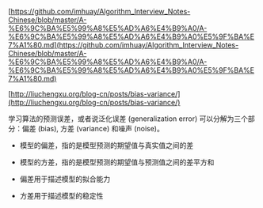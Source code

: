 [https://github.com/imhuay/Algorithm_Interview_Notes-Chinese/blob/master/A-%E6%9C%BA%E5%99%A8%E5%AD%A6%E4%B9%A0/A-%E6%9C%BA%E5%99%A8%E5%AD%A6%E4%B9%A0%E5%9F%BA%E7%A1%80.md](https://github.com/imhuay/Algorithm_Interview_Notes-Chinese/blob/master/A-%E6%9C%BA%E5%99%A8%E5%AD%A6%E4%B9%A0/A-%E6%9C%BA%E5%99%A8%E5%AD%A6%E4%B9%A0%E5%9F%BA%E7%A1%80.md)

[http://liuchengxu.org/blog-cn/posts/bias-variance/](http://liuchengxu.org/blog-cn/posts/bias-variance/)

学习算法的预测误差，或者说泛化误差 (generalization error) 可以分解为三个部分：偏差 (bias), 方差 (variance) 和噪声 (noise)。

* 模型的偏差，指的是模型预测的期望值与真实值之间的差
* 模型的方差，指的是模型预测的期望值与预测值之间的差平方和

* 偏差用于描述模型的拟合能力
* 方差用于描述模型的稳定性
